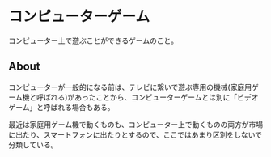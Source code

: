 # コンピューターゲーム
コンピューター上で遊ぶことができるゲームのこと。


## About
コンピューターが一般的になる前は、テレビに繋いで遊ぶ専用の機械(家庭用ゲーム機と呼ばれる)があったことから、コンピューターゲームとは別に「ビデオゲーム」と呼ばれる場合もある。

最近は家庭用ゲーム機で動くものも、コンピューター上で動くものの両方が市場に出たり、スマートフォンに出たりとするので、ここではあまり区別をしないで分類している。
